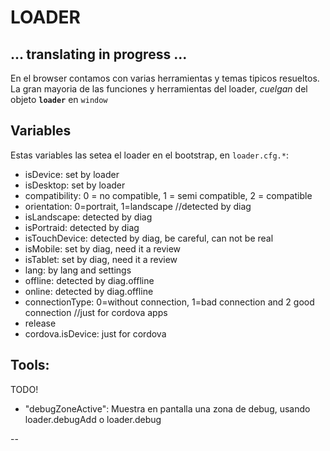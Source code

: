 # LOADER
## ... translating in progress ...

En el browser contamos con varias herramientas y temas tipicos resueltos. La gran mayoria de las funciones y herramientas del loader, _cuelgan_ del objeto **`loader`** en `window`

## Variables

Estas variables las setea el loader en el bootstrap, en `loader.cfg.*`:

* isDevice: set by loader
* isDesktop: set by loader
* compatibility: 0 = no compatible, 1 = semi compatible, 2 = compatible
* orientation: 0=portrait, 1=landscape //detected by diag
* isLandscape: detected by diag
* isPortraid: detected by diag
* isTouchDevice: detected by diag, be careful, can not be real
* isMobile: set by diag, need it a review
* isTablet: set by diag, need it a review
* lang: by lang and settings
* offline: detected by diag.offline
* online: detected by diag.offline
* connectionType: 0=without connection, 1=bad connection and 2 good connection //just for cordova apps
* release
* cordova.isDevice: just for cordova



## Tools:

TODO!



* "debugZoneActive": Muestra en pantalla una zona de debug, usando loader.debugAdd o loader.debug

--